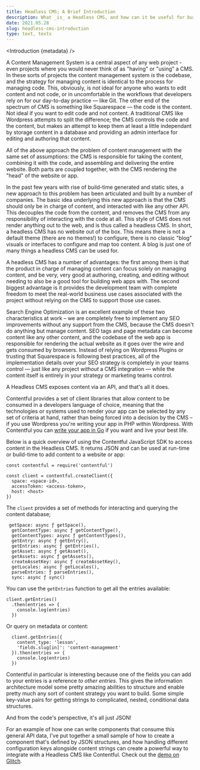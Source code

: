 ```yaml
---
title: Headless CMS; A Brief Introduction
description: What _is_ a Headless CMS, and how can it be useful for building websites and apps?
date: 2021.05.28
slug: headless-cms-introduction
type: text, texts
---
```


<script>
  import Introduction from '../components/Introduction.svelte'
</script>

<Introduction {metadata} />

A Content Management System is a central aspect of any web project - even projects where you would never think of as "having" or "using" a CMS. In these sorts of projects the content management system _is_ the codebase, and the strategy for managing content is identical to the process for managing code. This, obviously, is not ideal for anyone who wants to edit content and not code, or in uncomfortable in the workflows that developers rely on for our day-to-day practice — like Git. The other end of the spectrum of CMS is something like Squarespace — the code is the content. Not ideal if you want to edit code and not content. A traditional CMS like Wordpress attempts to split the difference; the CMS controls the code and the content, but makes an attempt to keep them at least a little independant by storage content in a database and providing an admin interface for editing and authoring that content.

All of the above approach the problem of content management with the same set of assumptions: the CMS is responsible for taking the content, combining it with the code, and assembling and delivering the entire website. Both parts are coupled together, with the CMS rendering the "head" of the website or app.

In the past few years with rise of build-time generated and static sites, a new approach to this problem has been articulated and built by a number of companies. The basic idea underlying this new approach is that the CMS should only be in charge of content, and interacted with like any other API. This decouples the code from the content, and removes the CMS from any responsibility of interacting with the code at all. This style of CMS does not render anything out to the web, and is thus called a headless CMS. In short, a headless CMS has no website out of the box. This means there is not a default theme (there are no themes!) to configure, there is no classic "blog" visuals or interfaces to configure and map too content. A blog is just one of many things a headless CMS can be used for.

A headless CMS has a number of advantages: the first among them is that the product in charge of managing content can focus solely on managing content, and be very, very good at authoring, creating, and editing without needing to also be a good tool for building web apps with. The second biggest advantage is it provides the development team with complete freedom to meet the real-world business use cases associated with the project without relying on the CMS to support those use cases.

Search Engine Optimization is an excellent example of these two characteristics at work – we are completely free to implement any SEO improvements without any support from the CMS, because the CMS doesn't do anything but manage content. SEO tags and page metadata can become content like any other content, and the codebase of the web app is responsible for rendering the actual website as it goes over the wire and gets consumed by browsers. Instead of relying on Wordpress Plugins or trusting that Squarespace is following best practices, all of the implementation details over your SEO strategy is completely in your teams control — just like any project _without_ a CMS integration — while the content itself is entirely in your strategy or marketing teams control.

A Headless CMS exposes content via an API, and that's all it does. 

Contentful provides a set of client libraries that allow content to be consumed in a developers language of choice, meaning that the technologies or systems used to render your app can be selected by any set of criteria at hand, rather than being forced into a decision by the CMS – if you use Wordpress you're writing your app in PHP within Wordpress. With Contentful you can [write your app in Go](https://github.com/contentful-labs/contentful-go) if you want and live your best life.

Below is a quick overview of using the Contentful JavaScript SDK to access content in the Headless CMS. It returns JSON and can be used at run-time or build-time to add content to a website or app:

```
const contentful = require('contentful')

const client = contentful.createClient({
  space: <space-id>,
  accessToken: <access-token>,
  host: <host>
})
```

The `client` provides a set of methods for interacting and querying the content database; 

```
 getSpace: async ƒ getSpace(),
  getContentType: async ƒ getContentType(),
  getContentTypes: async ƒ getContentTypes(),
  getEntry: async ƒ getEntry(),
  getEntries: async ƒ getEntries(),
  getAsset: async ƒ getAsset(),
  getAssets: async ƒ getAssets(),
  createAssetKey: async ƒ createAssetKey(),
  getLocales: async ƒ getLocales(),
  parseEntries: ƒ parseEntries(),
  sync: async ƒ sync()
```

You can use the `getEntries` function to get all the entries available:

```
client.getEntries()
  .then(entries => {
    console.log(entries)
  })
```

Or query on metadata or content:

```
  client.getEntries({
    content_type: 'lesson',
    'fields.slug[in]': 'content-management'
  }).then(entries => {
    console.log(entries)
  })
```

Contentful in particular is interesting because one of the fields you can add to your entries is a reference _to other entries_. This gives the information architecture model some pretty amazing abilities to structure and enable pretty much any sort of content strategy you want to build. Some simple key-value pairs for getting strings to complicated, nested, conditional data structures. 

And from the code's perspective, it's all just JSON! 

For an example of how one can write components that consume this general API data, I've put together a small sample of how to create a component that's defined by JSON structures, and how handling different configuration keys alongside content strings can create a powerful way to integrate with a Headless CMS like Contentful. Check out the [demo on Glitch](https://component-doc-sample.glitch.me/).